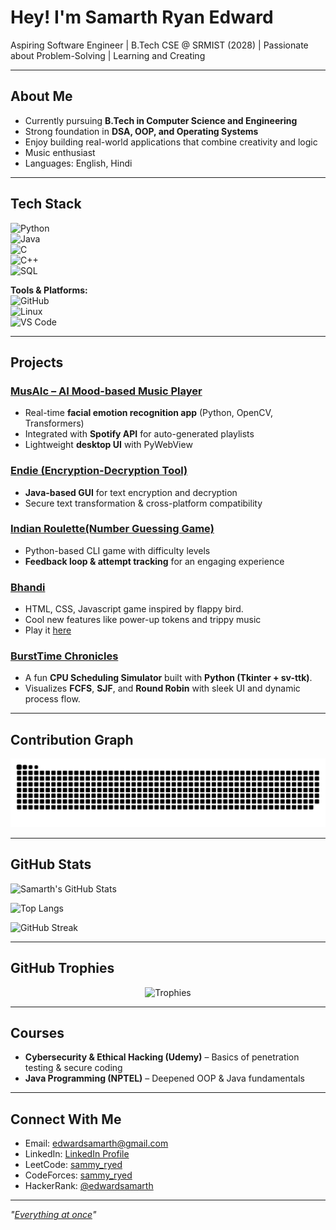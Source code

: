 # Hey! I'm Samarth Ryan Edward  

Aspiring Software Engineer | B.Tech CSE @ SRMIST (2028) | Passionate about Problem-Solving | Learning and Creating

---

## About Me  
- Currently pursuing **B.Tech in Computer Science and Engineering**  
- Strong foundation in **DSA, OOP, and Operating Systems**  
- Enjoy building real-world applications that combine creativity and logic  
- Music enthusiast
- Languages: English, Hindi  

---

## Tech Stack  
![Python](https://img.shields.io/badge/Python-3776AB?style=for-the-badge&logo=python&logoColor=white)  
![Java](https://img.shields.io/badge/Java-ED8B00?style=for-the-badge&logo=openjdk&logoColor=white)  
![C](https://img.shields.io/badge/C-00599C?style=for-the-badge&logo=c&logoColor=white)  
![C++](https://img.shields.io/badge/C++-00599C?style=for-the-badge&logo=c%2B%2B&logoColor=white)  
![SQL](https://img.shields.io/badge/SQL-4479A1?style=for-the-badge&logo=mysql&logoColor=white)  

**Tools & Platforms:**  
![GitHub](https://img.shields.io/badge/GitHub-100000?style=for-the-badge&logo=github&logoColor=white)  
![Linux](https://img.shields.io/badge/Linux-FCC624?style=for-the-badge&logo=linux&logoColor=black)  
![VS Code](https://img.shields.io/badge/VS%20Code-0078d7?style=for-the-badge&logo=visual%20studio%20code&logoColor=white)  

---

## Projects  
### [MusAIc – AI Mood-based Music Player](https://github.com/sammy-ryed/MusAIc---Feel-the-Music-of-Your-Mood) 
- Real-time **facial emotion recognition app** (Python, OpenCV, Transformers)  
- Integrated with **Spotify API** for auto-generated playlists  
- Lightweight **desktop UI** with PyWebView  

### [Endie (Encryption-Decryption Tool)](https://github.com/sammy-ryed/endie)
- **Java-based GUI** for text encryption and decryption  
- Secure text transformation & cross-platform compatibility  

### [Indian Roulette(Number Guessing Game)](https://github.com/sammy-ryed/Indian-Roulette)
- Python-based CLI game with difficulty levels  
- **Feedback loop & attempt tracking** for an engaging experience

### [Bhandi](https://github.com/sammy-ryed/Bhandi)
- HTML, CSS, Javascript game inspired by flappy bird.
- Cool new features like power-up tokens and trippy music
- Play it [here](https://bhandi.vercel.app/)

### [BurstTime Chronicles](https://github.com/sammy-ryed/BurstTime-Chronicles)  
- A fun **CPU Scheduling Simulator** built with **Python (Tkinter + sv-ttk)**.  
- Visualizes **FCFS**, **SJF**, and **Round Robin** with sleek UI and dynamic process flow. 

---


## Contribution Graph

<div align="center">
  <img src="https://github.com/Platane/snk/raw/output/github-contribution-grid-snake.svg" alt="Contribution Snake Animation"/>
</div>


---

## GitHub Stats  

![Samarth's GitHub Stats](https://github-readme-stats.vercel.app/api?username=sammy-ryed&show_icons=true&theme=tokyonight)  

![Top Langs](https://github-readme-stats.vercel.app/api/top-langs/?username=sammy-ryed&layout=compact&theme=tokyonight)  

![GitHub Streak](https://github-readme-streak-stats.herokuapp.com/?user=sammy-ryed&theme=tokyonight)  



---


## GitHub Trophies

<div align="center">
  <img src="https://github-profile-trophy.vercel.app/?username=perfectking321&theme=tokyonight&no-frame=true&no-bg=true&margin-w=20&column=4&title=Stars,Followers,Commits,Repositories,PullRequest,Issues,MultipleLang" alt="Trophies" />
</div>



---


## Courses  
- **Cybersecurity & Ethical Hacking (Udemy)** – Basics of penetration testing & secure coding  
- **Java Programming (NPTEL)** – Deepened OOP & Java fundamentals  

---

## Connect With Me  
- Email: [edwardsamarth@gmail.com](mailto:edwardsamarth@gmail.com)  
- LinkedIn: [LinkedIn Profile](https://www.linkedin.com/in/YOUR_LINKEDIN)  
- LeetCode: [sammy_ryed](https://leetcode.com/u/sammy_ryed/)
- CodeForces: [sammy_ryed](https://codeforces.com/profile/sammy_ryed)
- HackerRank: [@edwardsamarth](https://www.hackerrank.com/profile/edwardsamarth)

---

*"[Everything at once](https://www.youtube.com/watch?v=eE9tV1WGTgE)"*  
